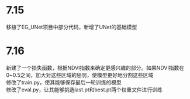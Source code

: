 # 7.15
移植了EG_UNet项目中部分代码，新增了UNet的基础模型

# 7.16
新建了一个损失函数，根据NDVI指数来确定更感兴趣的部分。如果NDVI指数在0~0.5之间，加大对这些区域的惩罚，使模型更好地分割这些区域  
修改了train.py，使其能够保存最后一轮训练的模型  
修改了eval.py，让其能够挑选last.pt和best.pt两个权重文件进行训练
